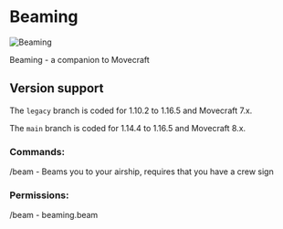 # Beaming
![Beaming](https://github.com/APDevTeam/Beaming/actions/workflows/maven.yml/badge.svg)

Beaming - a companion to Movecraft


## Version support
The `legacy` branch is coded for 1.10.2 to 1.16.5 and Movecraft 7.x.

The `main` branch is coded for 1.14.4 to 1.16.5 and Movecraft 8.x.



### Commands:
/beam - Beams you to your airship, requires that you have a crew sign

### Permissions:
/beam - beaming.beam
